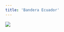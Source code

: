 ```yaml
---
title: 'Bandera Ecuador'
---
```


![](https://upload.wikimedia.org/wikipedia/commons/e/e7/Coat_of_arms_of_Ecuador.svg)